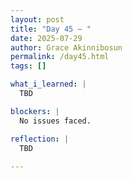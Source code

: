 ```yaml
---
layout: post
title: "Day 45 – "
date: 2025-07-29
author: Grace Akinnibosun
permalink: /day45.html
tags: []

what_i_learned: |
  TBD

blockers: |
  No issues faced.

reflection: |
  TBD
 
---
```

